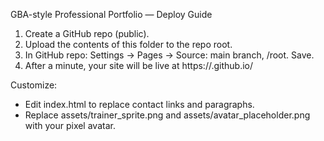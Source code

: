 GBA-style Professional Portfolio — Deploy Guide

1. Create a GitHub repo (public).
2. Upload the contents of this folder to the repo root.
3. In GitHub repo: Settings -> Pages -> Source: main branch, /root. Save.
4. After a minute, your site will be live at https://<your-username>.github.io/<repo-name>

Customize:
- Edit index.html to replace contact links and paragraphs.
- Replace assets/trainer_sprite.png and assets/avatar_placeholder.png with your pixel avatar.
